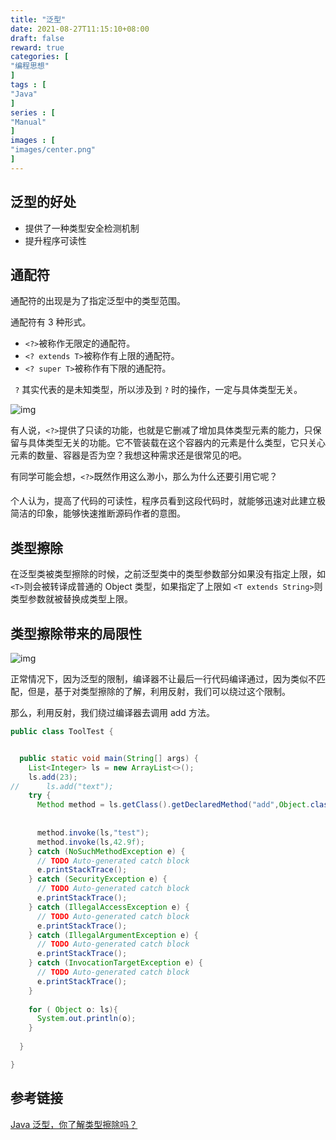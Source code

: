 ```yaml
---
title: "泛型"
date: 2021-08-27T11:15:10+08:00
draft: false
reward: true
categories: [
"编程思想"
]
tags : [
"Java"
]
series : [
"Manual"
]
images : [
"images/center.png"
]
---
```


[comment]: <> (# 泛型)

## 泛型的好处

- 提供了一种类型安全检测机制
- 提升程序可读性

## 通配符

通配符的出现是为了指定泛型中的类型范围。

通配符有 3 种形式。

- `<?>`被称作无限定的通配符。
- `<? extends T>`被称作有上限的通配符。
- `<? super T>`被称作有下限的通配符。

` ?` 其实代表的是未知类型，所以涉及到 `?` 时的操作，一定与具体类型无关。

![img](https://picgo.6and.ltd/img/img_5ff57dc2bbb6b-20210621164237247.png)

有人说，`<?>`提供了只读的功能，也就是它删减了增加具体类型元素的能力，只保留与具体类型无关的功能。它不管装载在这个容器内的元素是什么类型，它只关心元素的数量、容器是否为空？我想这种需求还是很常见的吧。

有同学可能会想，`<?>`既然作用这么渺小，那么为什么还要引用它呢？ 

个人认为，提高了代码的可读性，程序员看到这段代码时，就能够迅速对此建立极简洁的印象，能够快速推断源码作者的意图。

## 类型擦除

在泛型类被类型擦除的时候，之前泛型类中的类型参数部分如果没有指定上限，如 `<T>`则会被转译成普通的 Object 类型，如果指定了上限如 `<T extends String>`则类型参数就被替换成类型上限。

## 类型擦除带来的局限性

 

![img](https://picgo.6and.ltd/img/img_5ff57ce0334fa-20210621164241296.png)

正常情况下，因为泛型的限制，编译器不让最后一行代码编译通过，因为类似不匹配，但是，基于对类型擦除的了解，利用反射，我们可以绕过这个限制。

那么，利用反射，我们绕过编译器去调用 add 方法。

```java
public class ToolTest {


  public static void main(String[] args) {
    List<Integer> ls = new ArrayList<>();
    ls.add(23);
//		ls.add("text");
    try {
      Method method = ls.getClass().getDeclaredMethod("add",Object.class);
      
      
      method.invoke(ls,"test");
      method.invoke(ls,42.9f);
    } catch (NoSuchMethodException e) {
      // TODO Auto-generated catch block
      e.printStackTrace();
    } catch (SecurityException e) {
      // TODO Auto-generated catch block
      e.printStackTrace();
    } catch (IllegalAccessException e) {
      // TODO Auto-generated catch block
      e.printStackTrace();
    } catch (IllegalArgumentException e) {
      // TODO Auto-generated catch block
      e.printStackTrace();
    } catch (InvocationTargetException e) {
      // TODO Auto-generated catch block
      e.printStackTrace();
    }
    
    for ( Object o: ls){
      System.out.println(o);
    }
  
  }

}
```

## 参考链接

[Java 泛型，你了解类型擦除吗？](https://blog.csdn.net/briblue/article/details/76736356)
